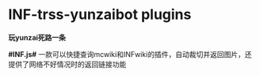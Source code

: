 # INF-trss-yunzaibot plugins
**玩yunzai死路一条**

**#INF.js#**
一款可以快捷查询mcwiki和INFwiki的插件，自动裁切并返回图片，还提供了网络不好情况时的返回链接功能
